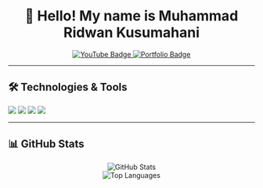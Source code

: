 <h1 align="center">👋 Hello! My name is Muhammad Ridwan Kusumahani</h1>

<p align="center">
  <a href="https://www.youtube.com/@channelkamu">
    <img src="https://img.shields.io/badge/YouTube-5.4k-red?style=for-the-badge&logo=youtube&logoColor=white" alt="YouTube Badge"/>
  </a>
  <a href="https://portfolio-kamu.com">
    <img src="https://img.shields.io/badge/Portfolio-%20[Your%20Name]'s%20Website-blue?style=for-the-badge" alt="Portfolio Badge"/>
  </a>
</p>

---

## 🛠️ Technologies & Tools

<p>
  <img src="https://img.shields.io/badge/-Python-3776AB?style=flat&logo=python&logoColor=white"/>
  <img src="https://img.shields.io/badge/-CSS3-1572B6?style=flat&logo=css3&logoColor=white"/>
  <img src="https://img.shields.io/badge/-HTML5-E34F26?style=flat&logo=html5&logoColor=white"/>
  <img src="https://img.shields.io/badge/-JavaScript-F7DF1E?style=flat&logo=javascript&logoColor=black"/>

---

## 📊 GitHub Stats

<p align="center">
  <img src="https://github-readme-stats.vercel.app/api?username=misuminitt&show_icons=true&theme=radical" alt="GitHub Stats"/>
  <br>
  <img src="https://github-readme-stats.vercel.app/api/top-langs/?username=misuminitt&layout=compact&theme=radical" alt="Top Languages"/>
</p>
